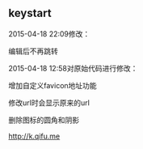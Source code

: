 ## keystart

2015-04-18 22:09修改：

编辑后不再跳转

2015-04-18 12:58对原始代码进行修改：

增加自定义favicon地址功能

修改url时会显示原来的url

删除图标的圆角和阴影

http://k.qifu.me
